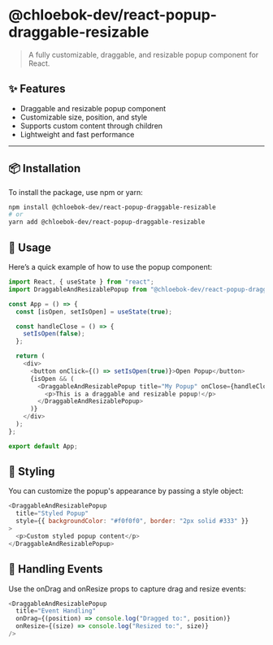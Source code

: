 # @chloebok-dev/react-popup-draggable-resizable  

> A fully customizable, draggable, and resizable popup component for React.

## ✨ Features

- Draggable and resizable popup component
- Customizable size, position, and style
- Supports custom content through children
- Lightweight and fast performance

---

## 📦 Installation  

To install the package, use npm or yarn:

```bash
npm install @chloebok-dev/react-popup-draggable-resizable
# or
yarn add @chloebok-dev/react-popup-draggable-resizable
```

## 🚀 Usage

Here’s a quick example of how to use the popup component:

```js
import React, { useState } from "react";
import DraggableAndResizablePopup from "@chloebok-dev/react-popup-draggable-resizable";

const App = () => {
  const [isOpen, setIsOpen] = useState(true);

  const handleClose = () => {
    setIsOpen(false);
  };

  return (
    <div>
      <button onClick={() => setIsOpen(true)}>Open Popup</button>
      {isOpen && (
        <DraggableAndResizablePopup title="My Popup" onClose={handleClose}>
          <p>This is a draggable and resizable popup!</p>
        </DraggableAndResizablePopup>
      )}
    </div>
  );
};

export default App;

```

## 🎨 Styling

You can customize the popup's appearance by passing a style object:

```js
<DraggableAndResizablePopup
  title="Styled Popup"
  style={{ backgroundColor: "#f0f0f0", border: "2px solid #333" }}
>
  <p>Custom styled popup content</p>
</DraggableAndResizablePopup>
```

## 📝 Handling Events

Use the onDrag and onResize props to capture drag and resize events:

```js
<DraggableAndResizablePopup
  title="Event Handling"
  onDrag={(position) => console.log("Dragged to:", position)}
  onResize={(size) => console.log("Resized to:", size)}
/>

```
